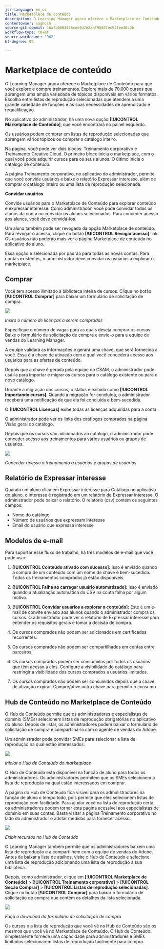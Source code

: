 ```yaml
---
jcr-language: en_us
title: Marketplace de conteúdo
description: O Learning Manager agora oferece o Marketplace de Conteúdo para que você explore e compre treinamentos. Explore mais de 70.000 cursos que abrangem uma ampla variedade de tópicos disponíveis em vários formatos. Escolha entre listas de reprodução selecionadas que atendem a uma grande variedade de funções e às suas necessidades de aprendizado e requalificação.
contentowner: saghosh
source-git-commit: 46afb6603456ced9d7e2aaf98d07ec92fee30c0b
workflow-type: tm+mt
source-wordcount: '962'
ht-degree: 0%

---
```




# Marketplace de conteúdo

O Learning Manager agora oferece o Marketplace de Conteúdo para que você explore e compre treinamentos. Explore mais de 70.000 cursos que abrangem uma ampla variedade de tópicos disponíveis em vários formatos. Escolha entre listas de reprodução selecionadas que atendem a uma grande variedade de funções e às suas necessidades de aprendizado e requalificação.

No aplicativo do administrador, há uma nova opção **[!UICONTROL Marketplace de Conteúdo]**, que você encontrará no painel esquerdo.

Os usuários podem comprar em listas de reprodução selecionadas que abrangem vários tópicos ou comprar o catálogo inteiro.

Na página, você pode ver dois blocos: Treinamento corporativo e Treinamento Creative Cloud. O primeiro bloco inicia o marketplace, com o qual você pode adquirir cursos para os seus alunos. O último inicia o catálogo de conteúdo.

A página Treinamento corporativo, no aplicativo do administrador, permite que você convide usuários e baixe o relatório Expressar interesse, além de comprar o catálogo inteiro ou uma lista de reprodução selecionada.

**Convidar usuários**

Convide usuários para o Marketplace de Conteúdo para explorar conteúdo e expressar interesse. Como administrador, você pode convidar todos os alunos da conta ou convidar os alunos selecionados. Para conceder acesso aos alunos, você deve convidá-los.

Um aluno também pode ser revogado da opção Marketplace de conteúdo. Para revogar o acesso, clique no botão **[!UICONTROL Revogar acesso]** link.  Os usuários não poderão mais ver a página Marketplace de conteúdo no aplicativo do aluno.

Essa opção é selecionada por padrão para todas as novas contas. Para contas existentes, o administrador deve convidar os usuários a explorar o marketplace.

## Comprar

Você tem acesso ilimitado à biblioteca inteira de cursos. Clique no botão **[!UICONTROL Comprar]** para baixar um formulário de solicitação de compra.

![](assets/purchase-request.png)

*Insira o número de licenças a serem compradas*

Especifique o número de vagas para as quais deseja comprar os cursos. Baixe o formulário de solicitação de compra e envie-o para a equipe de vendas do Learning Manager.

A equipe validará as informações e gerará uma chave, que será fornecida a você. Essa é a chave de ativação com a qual você concederá acesso aos usuários para as ofertas de conteúdo.

Depois que a chave é gerada pela equipe do CSAM, o administrador pode usá-la para importar e migrar os cursos para o catálogo existente ou para o novo catálogo.

Durante a migração dos cursos, o status é exibido como **[!UICONTROL Importando cursos]**. Quando a migração for concluída, o administrador receberá uma notificação de que ela foi concluída e bem-sucedida.

O **[!UICONTROL Licenças]** exibe todas as licenças adquiridas para a conta.

O administrador pode ver os links dos catálogos comprados na página Visão geral do catálogo.

Depois que os cursos são adicionados ao catálogo, o administrador pode conceder acesso aos treinamentos para vários usuários ou grupos de usuários.

![](assets/licenses.png)

*Conceder acesso a treinamento a usuários e grupos de usuários*

## Relatório de Expressar interesse

Quando um aluno clica em Expressar interesse para Catálogo no aplicativo do aluno, o interesse é registrado em um relatório de Expressar interesse. O administrador pode baixar o relatório. O relatório (csv) contém os seguintes campos:

* Nome do catálogo
* Número de usuários que expressam interesse
* Email do usuário que expressa interesse

## Modelos de e-mail

Para suportar esse fluxo de trabalho, há três modelos de e-mail que você pode usar:

1. **[!UICONTROL Conteúdo ativado com sucesso]:** Isso é enviado quando a compra de um conteúdo com um nome de chave é bem-sucedida. Todos os treinamentos comprados já estão disponíveis.
1. **[!UICONTROL Falha ao carregar usuário automatizado]:** Isso é enviado quando a atualização automática do CSV na conta falha por algum motivo.
1. **[!UICONTROL Convidar usuários a explorar o conteúdo]:** Este é um e-mail de convite enviado aos alunos quando o administrador compra os cursos. O administrador pode ver o relatório de Expressar interesse para entender os requisitos gerais e tomar a decisão de compra.

1. Os cursos comprados não podem ser adicionados em certificados recorrentes.
1. Os cursos comprados não podem ser compartilhados em contas entre parceiros.
1. Os cursos comprados podem ser consumidos por todos os usuários que têm acesso a eles. Configure a visibilidade do catálogo para restringir a visibilidade dos cursos comprados a usuários limitados.
1. Os cursos comprados não podem ser consumidos depois que a chave de ativação expirar. Compre/ative outra chave para permitir o consumo.

## Hub de Conteúdo no Marketplace de Conteúdo

O Hub de Conteúdo permite que os administradores e especialistas de domínio (SMEs) selecionem listas de reprodução obrigatórias no aplicativo do aluno. Depois de listar, os administradores podem baixar o formulário de solicitação de compra e compartilhá-lo com o agente de vendas do Adobe.

Um administrador pode convidar SMEs para selecionar a lista de reprodução na qual estão interessados.

![](assets/content-hub.png)

*Iniciar o Hub de Conteúdo do marketplace*

O Hub de Conteúdo está disponível na função de aluno para todos os administradores. Os administradores permitem que os SMEs selecionem a lista de reprodução na qual estão interessados em comprar.

A página do Hub de Conteúdo fica visível para os administradores na função de aluno o tempo todo, pois permite que eles selecionem listas de reprodução com facilidade. Para ajudar você na lista de reprodução certa, os administradores podem tornar esta página acessível aos especialistas de domínio em suas contas. Basta visitar a página Treinamento corporativo no lado do administrador e adotar medidas para fornecer acesso.

![](assets/content-hub-resources.png)

*Exibir recursos no Hub de Conteúdo*

O Learning Manager também permite que os administradores baixem uma lista de reprodução e a compartilhem com a equipe de vendas do Adobe. Antes de baixar a lista de atalhos, visite o Hub de Conteúdo e selecione uma lista de reprodução adicionando uma lista de reprodução à sua biblioteca.

Depois, como administrador, clique em **[!UICONTROL Marketplace de Conteúdo]** > **[!UICONTROL Treinamento corporativo]** > **[!UICONTROL Seção Comprar]** > **[!UICONTROL Listas de reprodução selecionadas]**. Clique no botão **[!UICONTROL Comprar]** para baixar o formulário de solicitação de compra que contém os detalhes da lista selecionada.

![](assets/download-purchase-request.png)

*Faça o download do formulário de solicitação de compra*

Os cursos e a lista de reprodução que você vê no Hub de Conteúdo são os mesmos que você vê no Marketplace de Conteúdo. O Hub de Conteúdo simplesmente fornece uma capacidade para administradores e SMEs limitados selecionarem listas de reprodução facilmente para compra.
